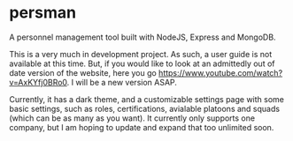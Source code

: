 # persman
A personnel management tool built with NodeJS, Express and MongoDB.

This is a very much in development project. As such, a user guide is not available at this time. But, if you would like to look at an admittedly out of date version of the website, here you go https://www.youtube.com/watch?v=AxKYfj0BRo0. I will be a new version ASAP.

Currently, it has a dark theme, and a customizable settings page with some basic settings, such as roles, certifications, avialable platoons and squads (which can be as many as you want). It currently only supports one company, but I am hoping to update and expand that too unlimited soon.
